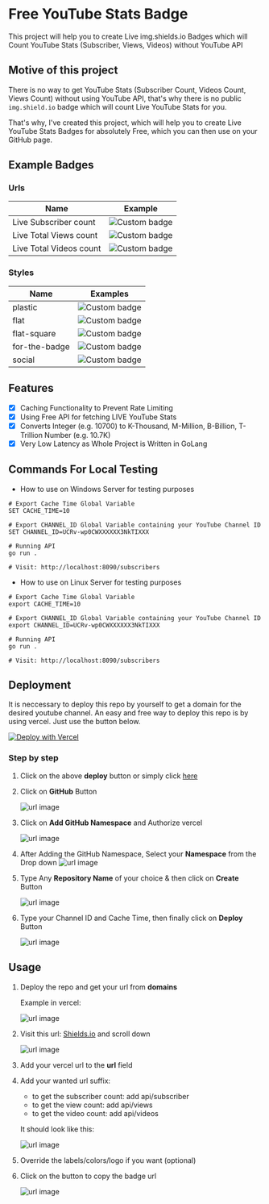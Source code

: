 # Free YouTube Stats Badge
This project will help you to create Live img.shields.io Badges which will Count YouTube Stats (Subscriber, Views, Videos) without YouTube API

## Motive of this project
There is no way to get YouTube Stats (Subscriber Count, Videos Count, Views Count) without using YouTube API, that's why there is no public `img.shield.io` badge which will count Live YouTube Stats for you.

That's why, I've created this project, which will help you to create Live YouTube Stats Badges for absolutely Free, which you can then use on your GitHub page.

## Example Badges

### Urls

| Name                    | Example                                                                                                               |
| ----------------------- | --------------------------------------------------------------------------------------------------------------------- |
| Live Subscriber count   | ![Custom badge](https://img.shields.io/endpoint?url=https://youtube-channel-badge.ngoldack.vercel.app/api/subscriber) |
| Live Total Views count  | ![Custom badge](https://img.shields.io/endpoint?url=https://youtube-channel-badge.ngoldack.vercel.app/api/views)      | 
| Live Total Videos count | ![Custom badge](https://img.shields.io/endpoint?url=https://youtube-channel-badge.ngoldack.vercel.app/api/videos)     | 

### Styles

| Name          | Examples                                                                                                                                  |
| ------------- | ----------------------------------------------------------------------------------------------------------------------------------------- |
| plastic       | ![Custom badge](https://img.shields.io/endpoint?style=plastic&url=https://youtube-channel-badge.ngoldack.vercel.app/api/subscriber)       |
| flat          | ![Custom badge](https://img.shields.io/endpoint?url=https://youtube-channel-badge.ngoldack.vercel.app/api/subscriber)                     |
| flat-square   | ![Custom badge](https://img.shields.io/endpoint?style=flat-square&url=https://youtube-channel-badge.ngoldack.vercel.app/api/subscriber)   |
| for-the-badge | ![Custom badge](https://img.shields.io/endpoint?style=for-the-badge&url=https://youtube-channel-badge.ngoldack.vercel.app/api/subscriber) |
| social        | ![Custom badge](https://img.shields.io/endpoint?style=social&url=https://youtube-channel-badge.ngoldack.vercel.app/api/subscriber)        |


## Features
* [X] Caching Functionality to Prevent Rate Limiting
* [X] Using Free API for fetching LIVE YouTube Stats
* [X] Converts Integer (e.g. 10700) to K-Thousand, M-Million, B-Billion, T-Trillion Number (e.g. 10.7K)
* [X] Very Low Latency as Whole Project is Written in GoLang

## Commands For Local Testing
* How to use on Windows Server for testing purposes
```
# Export Cache Time Global Variable
SET CACHE_TIME=10

# Export CHANNEL_ID Global Variable containing your YouTube Channel ID
SET CHANNEL_ID=UCRv-wp0CWXXXXXX3NkTIXXX  

# Running API
go run .

# Visit: http://localhost:8090/subscribers
```

* How to use on Linux Server for testing purposes
```
# Export Cache Time Global Variable
export CACHE_TIME=10

# Export CHANNEL_ID Global Variable containing your YouTube Channel ID
export CHANNEL_ID=UCRv-wp0CWXXXXXX3NkTIXXX

# Running API
go run .

# Visit: http://localhost:8090/subscribers
```

## Deployment
It is neccessary to deploy this repo by yourself to get a domain for the desired youtube channel.
An easy and free way to deploy this repo is by using vercel. Just use the button below.

[![Deploy with Vercel](https://vercel.com/button)](https://vercel.com/new/clone?envLink=https%3A%2F%2Fgithub.com%2FPushpenderIndia%2FFree_YouTube_Stats_Badge%23configuration&envDescription=Find%20information%20on%20how%20to%20get%20these%20in%20the%20readme&env=CHANNEL_ID%2CCACHE_TIME&repository-url=https%3A%2F%2Fgithub.com%2FPushpenderIndia%2FFree_YouTube_Stats_Badge)

### Step by step

1. Click on the above **deploy** button or simply click [here](https://vercel.com/new/clone?envLink=https%3A%2F%2Fgithub.com%2FPushpenderIndia%2FFree_YouTube_Stats_Badge%23configuration&envDescription=Find%20information%20on%20how%20to%20get%20these%20in%20the%20readme&env=CHANNEL_ID%2CCACHE_TIME&repository-url=https%3A%2F%2Fgithub.com%2FPushpenderIndia%2FFree_YouTube_Stats_Badge)

2. Click on **GitHub** Button

    ![url image](https://github.com/PushpenderIndia/Free_YouTube_Stats_Badge/blob/main/img/deploy1.PNG?raw=true)

3. Click on **Add GitHub Namespace** and Authorize vercel

    ![url image](https://github.com/PushpenderIndia/Free_YouTube_Stats_Badge/blob/main/img/deploy2.png?raw=true)

4. After Adding the GitHub Namespace, Select your **Namespace** from the Drop down
    ![url image](https://github.com/PushpenderIndia/Free_YouTube_Stats_Badge/blob/main/img/deploy3.png?raw=true)

5. Type Any **Repository Name** of your choice & then click on **Create** Button

    ![url image](https://github.com/PushpenderIndia/Free_YouTube_Stats_Badge/blob/main/img/deploy4.png?raw=true)

6. Type your Channel ID and Cache Time, then finally click on **Deploy** Button

    ![url image](https://github.com/PushpenderIndia/Free_YouTube_Stats_Badge/blob/main/img/deploy5.png?raw=true)

## Usage

1. Deploy the repo and get your url from **domains**

    Example in vercel:

    ![url image](https://github.com/PushpenderIndia/Free_YouTube_Stats_Badge/blob/main/img/usage1.PNG?raw=true)

2. Visit this url: [Shields.io](https://shields.io/endpoint) and scroll down

    ![url image](https://github.com/PushpenderIndia/Free_YouTube_Stats_Badge/blob/main/img/usage2.png?raw=true)

3. Add your vercel url to the **url** field
4. Add your wanted url suffix:
    - to get the subscriber count: add api/subscriber
    - to get the view count: add api/views
    - to get the video count: add api/videos

    It should look like this:

    ![url image](https://github.com/PushpenderIndia/Free_YouTube_Stats_Badge/blob/main/img/usage3.png?raw=true)

5. Override the labels/colors/logo if you want (optional)
6. Click on the button to copy the badge url

    ![url image](https://github.com/PushpenderIndia/Free_YouTube_Stats_Badge/blob/main/img/usage4.png?raw=true)



